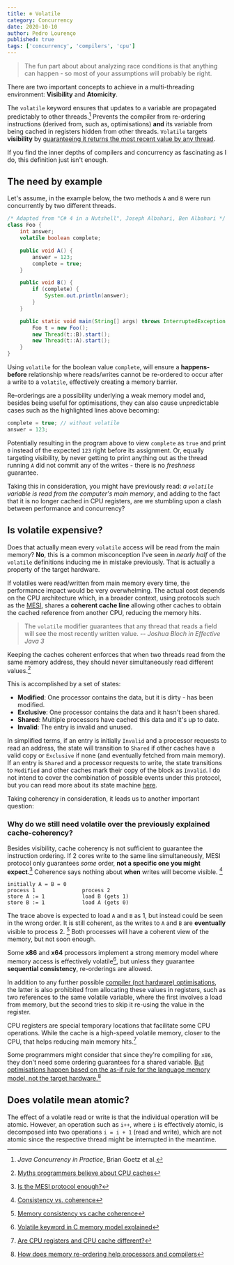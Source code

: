 ```yaml
---
title: ❄️ Volatile
category: Concurrency
date: 2020-10-10
author: Pedro Lourenço
published: true
tags: ['concurrency', 'compilers', 'cpu']
---
```


> The fun part about about analyzing race conditions is that anything can
> happen - so most of your assumptions will probably be right.

There are two important concepts to achieve in a multi-threading environment:
**Visibility** and **Atomicity**.

The `volatile` keyword ensures that updates to a variable are propagated
predictably to other threads.[^1] Prevents the compiler from re-ordering
instructions (derived from, such as, optimisations) **and** its variable from
being cached in registers hidden from other threads. `Volatile` targets
**visibility** by <u>guaranteeing it returns the most recent value by any
thread</u>.

If you find the inner depths of compilers and concurrency as fascinating as I
do, this definition just isn't enough.

## The need by example

Let's assume, in the example below, the two methods `A` and `B` were run
concurrently by two different threads.

```java {7-8}
/* Adapted from "C# 4 in a Nutshell", Joseph Albahari, Ben Albahari */
class Foo {
    int answer;
    volatile boolean complete;

    public void A() {
        answer = 123;
        complete = true;
    }

    public void B() {
        if (complete) {
            System.out.println(answer);
        }
    }

    public static void main(String[] args) throws InterruptedException {
        Foo t = new Foo();
        new Thread(t::B).start();
        new Thread(t::A).start();
    }
}
```

Using `volatile` for the boolean value `complete`, will ensure a
**happens-before** relationship where reads/writes cannot be re-ordered to occur
after a write to a `volatile`, effectively creating a memory barrier.

Re-orderings are a possibility underlying a weak memory model and, besides being
useful for optimisations, they can also cause unpredictable cases such as the
highlighted lines above becoming:

```java
complete = true; // without volatile
answer = 123;
```

Potentially resulting in the program above to view `complete` as `true` and
print `0` instead of the expected `123` right before its assignment. Or, equally
targeting visibility, by never getting to print anything out as the thread
running `A` did not commit any of the writes - there is no _freshness_
guarantee.

Taking this in consideration, you might have previously read: _a `volatile`
variable is read from the computer's main memory_, and adding to the fact that
it is no longer cached in CPU registers, are we stumbling upon a clash between
performance and concurrency?

## Is volatile expensive?

Does that actually mean every `volatile` access will be read from the main
memory? **No**, this is a common misconception I've seen in _nearly half_ of the
`volatile` definitions inducing me in mistake previously. That is actually a
property of the target hardware.

If volatiles were read/written from main memory every time, the performance
impact would be very overwhelming. The actual cost depends on the CPU
architecture which, in a broader context, using protocols such as the
[MESI](https://en.wikipedia.org/wiki/MESI_protocol), shares a **coherent cache
line** allowing other caches to obtain the cached reference from another CPU,
reducing the memory hits.

> The `volatile` modifier guarantees that any thread that reads a field will see
> the most recently written value. -- <cite>Joshua Bloch in Effective Java
> 3</cite>

Keeping the caches coherent enforces that when two threads read from the same
memory address, they should never simultaneously read different values.[^2]

This is accomplished by a set of states:

- **Modified**: One processor contains the data, but it is dirty - has been
  modified.
- **Exclusive**: One processor contains the data and it hasn't been shared.
- **Shared**: Multiple processors have cached this data and it's up to date.
- **Invalid**: The entry is invalid and unused.

In simplified terms, if an entry is initially `Invalid` and a processor requests
to read an address, the state will transition to `Shared` if other caches have a
valid copy or `Exclusive` if none (and eventually fetched from main memory). If
an entry is `Shared` and a processor requests to write, the state transitions to
`Modified` and other caches mark their copy of the block as `Invalid`. I do not
intend to cover the combination of possible events under this protocol, but you
can read more about its state machine
[here](https://en.wikipedia.org/wiki/MESI_protocol).

Taking coherency in consideration, it leads us to another important question:

### Why do we still need volatile over the previously explained cache-coherency?

Besides visibility, cache coherency is not sufficient to guarantee the
instruction ordering. If 2 cores write to the same line simultaneously, MESI
protocol only guarantees _some_ order, **not a specific one you might
expect**.[^3] Coherence says nothing about **when** writes will become visible.
[^4]

```
initially A = B = 0
process 1               process 2
store A := 1            load B (gets 1)
store B := 1            load A (gets 0)
```

The trace above is expected to load `A` and `B` as 1, but instead could be seen
in the wrong order. It is still coherent, as the writes to `A` and `B` are
**eventually** visible to process 2. [^5] Both processes will have a coherent
view of the memory, but not soon enough.

<Note>

Some **x86** and **x64** processors implement a strong memory model where memory
access is effectively volatile[^6], but unless they guarantee **sequential
consistency**, re-orderings are allowed.

</Note>

In addition to any further possible
[compiler (not hardware) optimisations](https://igoro.com/archive/volatile-keyword-in-c-memory-model-explained/),
the latter is also prohibited from allocating these values in registers, such as
two references to the same volatile variable, where the first involves a load
from memory, but the second tries to skip it re-using the value in the register.

<Note>

CPU registers are special temporary locations that facilitate some CPU
operations. While the cache is a high-speed volatile memory, closer to the CPU,
that helps reducing main memory hits.[^7]

</Note>

Some programmers might consider that since they're compiling for `x86`, they
don't need some ordering guarantees for a shared variable. <u>But optimisations
happen based on the as-if rule for the language memory model, not the target
hardware.</u>[^8]

## Does volatile mean atomic?

The effect of a volatile read or write is that the individual operation will be
atomic. However, an operation such as `i++`, where `i` is effectively atomic, is
decomposed into two operations `i = i + 1` (read and write), which are not
atomic since the respective thread might be interrupted in the meantime.

[^1]: _Java Concurrency in Practice_, Brian Goetz et al.
[^2]:
    [Myths programmers believe about CPU caches](https://software.rajivprab.com/2018/04/29/myths-programmers-believe-about-cpu-caches/)

[^3]:
    [Is the MESI protocol enough?](https://stackoverflow.com/questions/27522190/is-the-mesi-protocol-enough-or-are-memory-barriers-still-required-intel-cpus)

[^4]:
    [Consistency vs. coherence](https://people.engr.ncsu.edu/efg/506/s01/lectures/notes/lec14.pdf)

[^5]:
    [Memory consistency vs cache coherence](https://cs.stackexchange.com/questions/20044/memory-consistency-vs-cache-coherence)

[^6]:
    [Volatile keyword in C memory model explained](https://igoro.com/archive/volatile-keyword-in-c-memory-model-explained/)

[^7]:
    [Are CPU registers and CPU cache different?](https://stackoverflow.com/questions/3500491/are-cpu-registers-and-cpu-cache-different)

[^8]:
    [How does memory re-ordering help processors and compilers](https://stackoverflow.com/questions/37725497/how-does-memory-reordering-help-processors-and-compilers)
